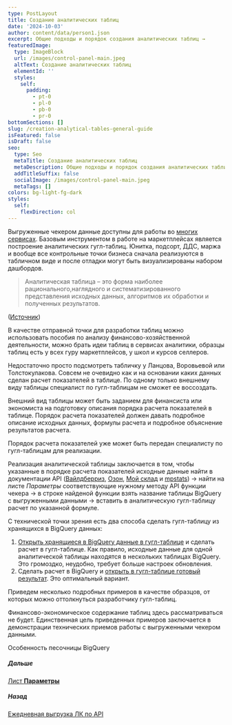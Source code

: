 ```yaml
---
type: PostLayout
title: Создание аналитических таблиц
date: '2024-10-03'
author: content/data/person1.json
excerpt: Общие подходы и порядок создания аналитических таблиц →
featuredImage:
  type: ImageBlock
  url: /images/control-panel-main.jpeg
  altText: Создание аналитических таблиц
  elementId: ''
  styles:
    self:
      padding:
        - pt-0
        - pl-0
        - pb-0
        - pr-0
bottomSections: []
slug: /creation-analytical-tables-general-guide
isFeatured: false
isDraft: false
seo:
  type: Seo
  metaTitle: Создание аналитических таблиц
  metaDescription: Общие подходы и порядок создания аналитических таблиц
  addTitleSuffix: false
  socialImage: /images/control-panel-main.jpeg
  metaTags: []
colors: bg-light-fg-dark
styles:
  self:
    flexDirection: col
---
```

Выгруженные чекером данные доступны для работы во [многих сервисах](/blog/detailed-profits-google-platform/). Базовым инструментом в работе на маркетплейсах является построение аналитических гугл-таблиц. Юнитка, подсорт, ДДС, маржа и вообще все контрольные точки бизнеса сначала реализуются в табличном виде и после отладки могут быть визуализированы набором дашбордов.

> Аналитическая таблица – это форма наиболее рационального,наглядного и систематизированного представления исходных данных,
> алгоритмов их обработки и полученных результатов.

([Источник](https://www.rubinst.ru/sites/default/files/static/vuz/Departaments/EiU/directions/M_pb/Tutorials/%D0%90%D0%BD%D0%B0%D0%BB%D0%B8%D0%B7%20%D1%84%D0%B8%D0%BD%D0%B0%D0%BD%D1%81%D0%BE%D0%B2%D0%BE-%D1%85%D0%BE%D0%B7%D1%8F%D0%B9%D1%81%D1%82%D0%B2%D0%B5%D0%BD%D0%BD%D0%BE%D0%B9%20%D0%B4%D0%B5%D1%8F%D1%82%D0%B5%D0%BB%D1%8C%D0%BD%D0%BE%D1%81%D1%82%D0%B8%20\(%D0%9C%D0%B0%D0%BB%D1%8C%D1%86%D0%B5%D0%B2%D0%B0%20%D0%95.%D0%92.\)%202012.pdf))

В качестве отправной точки для разработки таблиц можно использовать пособия по анализу финансово-хозяйственной деятельности, можно брать идеи таблиц в сервисах аналитики, образцы таблиц есть у всех гуру маркетплейсов, у школ и курсов селлеров.

Недостаточно просто подсмотреть табличку у Ланцова, Воровьевой или Толстокулакова. Совсем не очевидно как и на основании каких данных сделан расчет показателей в таблице. По одному только внешнему виду таблицы специалист по гугл-таблицам не сможет ее воссоздать.

Внешний вид таблицы может быть заданием для финансиста или экономиста на подготовку описания порядка расчета показателей в таблице. Порядок расчета показателей должен давать подробное описание исходных данных, формулы расчета и подробное объяснение результатов расчета.

Порядок расчета показателей уже может быть передан специалисту по гугл-таблицам для реализации.

Реализация аналитической таблицы заключается в том, чтобы указанные в порядке расчета показателей исходные данные найти в документации API ([Вайлдберриз](https://dev.wildberries.ru/openapi/analytics), [Озон](https://docs.ozon.ru/api/seller/), [Мой склад](https://dev.moysklad.ru/doc/api/remap/1.2/) и [mpstats](https://mpstats.io/integrations)) → найти на листе *Параметры* соответствующие нужному методу API функции чекера → в строке найденой функции взять название таблицы BigQuery с выгруженными данными → вставить в аналитическую гугл-таблицу расчет по указанной формуле.

С технической точки зрения есть два способа сделать гугл-таблицу из хранящихся в BigQuery данных:

1.  [Открыть хранящиеся в BigQuery данные в гугл-таблице](https://support.google.com/docs/answer/9702507?hl=RU) и сделать расчет в гугл-таблице.
    Как правило, исходные данные для одной аналитической таблицы находятся в нескольких таблицах BigQuery. Это громоздко, неудобно, требует больше настроек обновления.
2.  Сделать расчет в BigQuery и [открыть в гугл-таблице готовый результат](https://support.google.com/docs/answer/9702507?hl=RU).
    Это оптимальный вариант.

Приведем несколько подробных примеров в качестве образцов, от которых можно оттолкнуться разработчику гугл-таблиц.

Финансово-экономическое содержание таблиц здесь рассматриваться не будет. Единственная цель приведенных примеров заключается в демонстрации технических приемов работы с выгруженными чекером данными.

Особенность песочницы BigQuery

##### Дальше

[Лист **Параметры**](/blog/parameters-list-control-panel/)

##### Назад

[Ежедневная выгрузка ЛК по API](/blog/everyday-upload-turn-on/)
